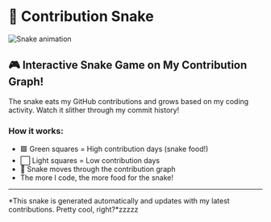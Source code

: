 # 🐍 Contribution Snake

![Snake animation](https://raw.githubusercontent.com/kartiknahare/kartiknahare/output/snake.svg)

## 🎮 Interactive Snake Game on My Contribution Graph!

The snake eats my GitHub contributions and grows based on my coding activity. Watch it slither through my commit history!

### How it works:
- 🟩 Green squares = High contribution days (snake food!)
- ⬜ Light squares = Low contribution days  
- 🐍 Snake moves through the contribution graph
- The more I code, the more food for the snake!

---

*This snake is generated automatically and updates with my latest contributions. Pretty cool, right?*zzzzz
